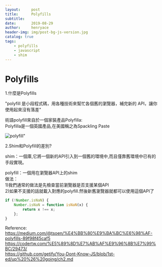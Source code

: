 ```yaml
---
layout:     post
title:      Polyfills
subtitle:   
date:       2019-08-29
author:     henryace
header-img: img/post-bg-js-version.jpg
catalog: true
tags:
    - polyfills
    - javascript
    - shim
---
```

# Polyfills

1.什麼是Polyfills<br>

"polyfill 是小段程式碼，用各種技術來幫忙各個舊的瀏覽器，補完新的 API，讓你使用起來沒有落差"<br>

術語polyfill來自於一個家裝產品Polyfilla:<br>
Polyfilla是一個英國產品,在美國稱之為Spackling Paste

<img src ="https://miro.medium.com/max/4236/1*-EecBWd6hfgqfSMAsYH6sg.png" title="polyfill">"

2.Shim和Polyfill的差別?<br>

shim：一個庫,它將一個新的API引入到一個舊的環境中,而且僅靠舊環境中已有的手段實現。<br>

polyfill：一個用在瀏覽器API上的shim<br>
做法：<br>
1)我們通常的做法是先檢查當前瀏覽器是否支援某個API<br>
2)如果不支援的話就載入對應的polyfill.然後新舊瀏覽器就都可以使用這個API了<br>

```js
if (!Number.isNaN) {
	Number.isNaN = function isNaN(x) {
		return x !== x;
	};
}
```

Reference:
<https://medium.com/@tsoen/%E4%BB%80%E9%BA%BC%E6%98%AF-polyfills-89f98f45caf5><br>
<https://codertw.com/%E5%89%8D%E7%AB%AF%E9%96%8B%E7%99%BC/29473/><br>
<https://github.com/getify/You-Dont-Know-JS/blob/1st-ed/up%20%26%20going/ch2.md><br>